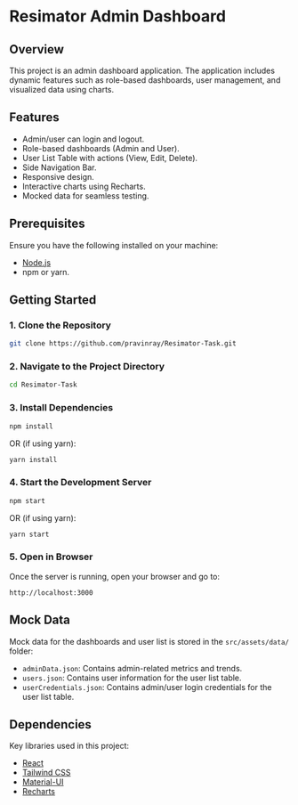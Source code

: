 # Resimator Admin Dashboard

## Overview
This project is an admin dashboard application. The application includes dynamic features such as role-based dashboards, user management, and visualized data using charts.

## Features
- Admin/user can login and logout.
- Role-based dashboards (Admin and User).
- User List Table with actions (View, Edit, Delete).
- Side Navigation Bar.
- Responsive design.
- Interactive charts using Recharts.
- Mocked data for seamless testing.

## Prerequisites
Ensure you have the following installed on your machine:
- [Node.js](https://nodejs.org/)
- npm or yarn.

## Getting Started

### 1. Clone the Repository
```bash
git clone https://github.com/pravinray/Resimator-Task.git
```

### 2. Navigate to the Project Directory
```bash
cd Resimator-Task
```

### 3. Install Dependencies
```bash
npm install
```
OR (if using yarn):
```bash
yarn install
```

### 4. Start the Development Server
```bash
npm start
```
OR (if using yarn):
```bash
yarn start
```

### 5. Open in Browser
Once the server is running, open your browser and go to:
```
http://localhost:3000
```

## Mock Data
Mock data for the dashboards and user list is stored in the `src/assets/data/` folder:
- `adminData.json`: Contains admin-related metrics and trends.
- `users.json`: Contains user information for the user list table.
- `userCredentials.json`: Contains admin/user login credentials for the user list table.

## Dependencies
Key libraries used in this project:
- [React](https://reactjs.org/)
- [Tailwind CSS](https://tailwindcss.com/)
- [Material-UI](https://mui.com/)
- [Recharts](https://recharts.org/)


